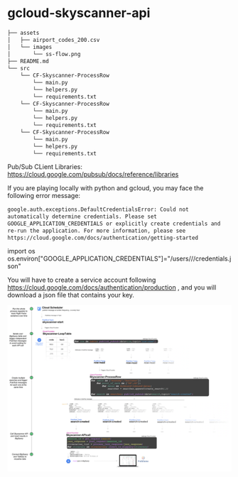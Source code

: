 # gcloud-skyscanner-api

```
├── assets
│   ├── airport_codes_200.csv
│   └── images
│       └── ss-flow.png
├── README.md
└── src
    └── CF-Skyscanner-ProcessRow
        └── main.py
        └── helpers.py
        └── requirements.txt
    └── CF-Skyscanner-ProcessRow
        └── main.py
        └── helpers.py
        └── requirements.txt
    └── CF-Skyscanner-ProcessRow
        └── main.py
        └── helpers.py
        └── requirements.txt
 ```
    
    
    
Pub/Sub CLient Libraries: https://cloud.google.com/pubsub/docs/reference/libraries



If you are playing locally with python and gcloud, you may face the following error message:
```
google.auth.exceptions.DefaultCredentialsError: Could not automatically determine credentials. Please set GOOGLE_APPLICATION_CREDENTIALS or explicitly create credentials and re-run the application. For more information, please see https://cloud.google.com/docs/authentication/getting-started
```

import os 
os.environ["GOOGLE_APPLICATION_CREDENTIALS"]="/users/<username>/<path>/credentials.json"
  
You will have to create a service account following https://cloud.google.com/docs/authentication/production , and you will download a json file that contains your key.

![Screenshot](/assets/images/ss-flow.png)
